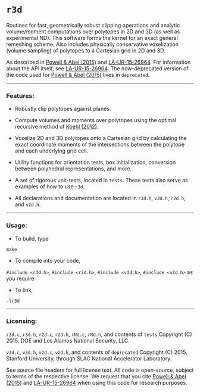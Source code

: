 # `r3d`

Routines for fast, geometrically robust clipping operations and analytic volume/moment computations 
over polytopes in 2D and 3D (as well as experimental ND). This software forms the kernel for an exact 
general remeshing scheme. Also includes physically conservative voxelization 
(volume sampling) of polytopes to a Cartesian grid in 2D and 3D.

As described in 
[Powell & Abel (2015)](http://www.sciencedirect.com/science/article/pii/S0021999115003563) and
[LA-UR-15-26964](la-ur-15-26964.pdf). For information about the API itself, see
[LA-UR-15-26964](la-ur-15-26964.pdf). The now-deprecated version of the code used for 
[Powell & Abel (2015)](http://www.sciencedirect.com/science/article/pii/S0021999115003563) 
lives in `deprecated`.

---

### Features:

- Robustly clip polytopes against planes.

- Compute volumes and moments over polytopes using the optimal recursive method of
[Koehl (2012)](https://www.computer.org/csdl/trans/tp/2012/11/ttp2012112158.pdf).

- Voxelize 2D and 3D polytopes onto a Cartesian grid by calculating the exact coordinate moments
  of the intersections between the polytope and each underlying grid cell.

- Utility functions for orientation tests, box initialization, conversion between polyhedral
  representations, and more.

- A set of rigorous unit-tests, located in `tests`. These tests also serve as examples of how to
  use `r3d`. 

- All declarations and documentation are located in `r3d.h`, `v3d.h`, `r2d.h`, and `v2d.h`.

---

### Usage:

- To build, type

`make`

- To compile into your code,

`#include <r3d.h>`, `#include <r2d.h>`, `#include <v3d.h>`, `#include <v2d.h>` as you require.

- To link,

`-lr3d`

---

### Licensing: 

`r3d.c`, `r3d.h`, `r2d.c`, `r2d.h`, `rNd.c`, `rNd.h`, and contents of `tests` 
Copyright (C) 2015, DOE and Los Alamos National Security, LLC.

`v3d.c`, `v3d.h`, `v2d.c`, `v2d.h`, and contents of `deprecated` Copyright (C) 2015, Stanford University, 
through SLAC National Accelerator Laboratory.

See source file headers for full license text. All code is open-source, subject to terms of the
respective license. We request that you cite 
[Powell & Abel (2015)](http://www.sciencedirect.com/science/article/pii/S0021999115003563) and
[LA-UR-15-26964](la-ur-15-26964.pdf) when using this code for research purposes.


